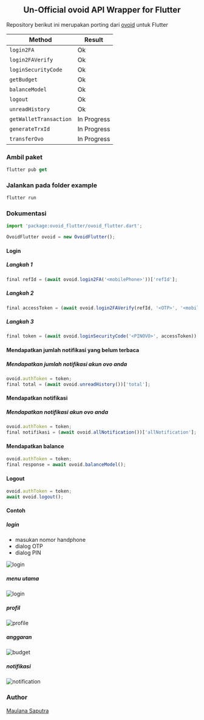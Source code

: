 ## <center>Un-Official ovoid API Wrapper for Flutter</center>
Repository berikut ini merupakan porting dari [ovoid](https://github.com/lintangtimur/ovoid/) untuk Flutter

| Method  | Result  |
|---|---|
| `login2FA`  | Ok |
| `login2FAVerify`  | Ok |
| `loginSecurityCode`  | Ok  |
| `getBudget`  | Ok  |
| `balanceModel`  | Ok  |
| `logout`  | Ok  |
| `unreadHistory`  | Ok  |
| `getWalletTransaction`  | In Progress  |
| `generateTrxId`  | In Progress  |
| `transferOvo`  | In Progress  |

### Ambil paket

```js
flutter pub get
```

### Jalankan pada folder example

```js
flutter run
```

### Dokumentasi
```js
import 'package:ovoid_flutter/ovoid_flutter.dart';

OvoidFlutter ovoid = new OvoidFlutter();
```
#### Login
##### Langkah 1
```js
final refId = (await ovoid.login2FA('<mobilePhone>'))['refId'];
```
##### Langkah 2
```js
final accessToken = (await ovoid.login2FAVerify(refId, '<OTP>', '<mobilePhone>'))['updateAccessToken'];
```
##### Langkah 3
```js
final token = (await ovoid.loginSecurityCode('<PINOVO>', accessToken))['token'];
```
#### Mendapatkan jumlah notifikasi yang belum terbaca
##### Mendapatkan jumlah notifikasi akun ovo anda
```js
ovoid.authToken = token;
final total = (await ovoid.unreadHistory())['total'];
```
#### Mendapatkan notifikasi
##### Mendapatkan notifikasi akun ovo anda
```js
ovoid.authToken = token;
final notifikasi = (await ovoid.allNotification())['allNotification'];
```
#### Mendapatkan balance
```js
ovoid.authToken = token;
final response = await ovoid.balanceModel();
```
#### Logout
```js
ovoid.authToken = token;
await ovoid.logout();
```
#### Contoh
##### login
- masukan nomor handphone
- dialog OTP
- dialog PIN

![login](https://github.com/maulana20/ovoid-flutter/blob/master/screen/login.jpg)
##### menu utama
![login](https://github.com/maulana20/ovoid-flutter/blob/master/screen/dashboard.jpg)
##### profil
![profile](https://github.com/maulana20/ovoid-flutter/blob/master/screen/profile.jpg)
##### anggaran
![budget](https://github.com/maulana20/ovoid-flutter/blob/master/screen/budget.jpg)
##### notifikasi
![notification](https://github.com/maulana20/ovoid-flutter/blob/master/screen/notification.jpg)

### Author

[Maulana Saputra](mailto:maulanasaputra11091082@gmail.com)
